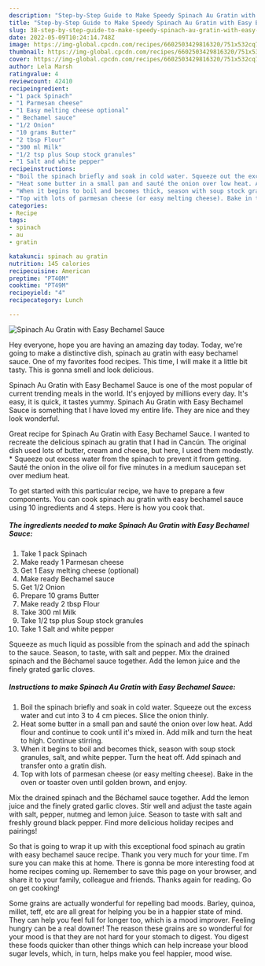 ```yaml
---
description: "Step-by-Step Guide to Make Speedy Spinach Au Gratin with Easy Bechamel Sauce"
title: "Step-by-Step Guide to Make Speedy Spinach Au Gratin with Easy Bechamel Sauce"
slug: 38-step-by-step-guide-to-make-speedy-spinach-au-gratin-with-easy-bechamel-sauce
date: 2022-05-09T10:24:14.748Z
image: https://img-global.cpcdn.com/recipes/6602503429816320/751x532cq70/spinach-au-gratin-with-easy-bechamel-sauce-recipe-main-photo.jpg
thumbnail: https://img-global.cpcdn.com/recipes/6602503429816320/751x532cq70/spinach-au-gratin-with-easy-bechamel-sauce-recipe-main-photo.jpg
cover: https://img-global.cpcdn.com/recipes/6602503429816320/751x532cq70/spinach-au-gratin-with-easy-bechamel-sauce-recipe-main-photo.jpg
author: Lela Marsh
ratingvalue: 4
reviewcount: 42410
recipeingredient:
- "1 pack Spinach"
- "1 Parmesan cheese"
- "1 Easy melting cheese optional"
- " Bechamel sauce"
- "1/2 Onion"
- "10 grams Butter"
- "2 tbsp Flour"
- "300 ml Milk"
- "1/2 tsp plus Soup stock granules"
- "1 Salt and white pepper"
recipeinstructions:
- "Boil the spinach briefly and soak in cold water. Squeeze out the excess water and cut into 3 to 4 cm pieces. Slice the onion thinly."
- "Heat some butter in a small pan and sauté the onion over low heat. Add flour and continue to cook until it&#39;s mixed in. Add milk and turn the heat to high. Continue stirring."
- "When it begins to boil and becomes thick, season with soup stock granules, salt, and white pepper. Turn the heat off. Add spinach and transfer onto a gratin dish."
- "Top with lots of parmesan cheese (or easy melting cheese). Bake in the oven or toaster oven until golden brown, and enjoy."
categories:
- Recipe
tags:
- spinach
- au
- gratin

katakunci: spinach au gratin 
nutrition: 145 calories
recipecuisine: American
preptime: "PT40M"
cooktime: "PT49M"
recipeyield: "4"
recipecategory: Lunch

---
```



![Spinach Au Gratin with Easy Bechamel Sauce](https://img-global.cpcdn.com/recipes/6602503429816320/751x532cq70/spinach-au-gratin-with-easy-bechamel-sauce-recipe-main-photo.jpg)

Hey everyone, hope you are having an amazing day today. Today, we're going to make a distinctive dish, spinach au gratin with easy bechamel sauce. One of my favorites food recipes. This time, I will make it a little bit tasty. This is gonna smell and look delicious.

Spinach Au Gratin with Easy Bechamel Sauce is one of the most popular of current trending meals in the world. It's enjoyed by millions every day. It's easy, it is quick, it tastes yummy. Spinach Au Gratin with Easy Bechamel Sauce is something that I have loved my entire life. They are nice and they look wonderful.

Great recipe for Spinach Au Gratin with Easy Bechamel Sauce. I wanted to recreate the delicious spinach au gratin that I had in Cancún. The original dish used lots of butter, cream and cheese, but here, I used them modestly. * Squeeze out excess water from the spinach to prevent it from getting. Sauté the onion in the olive oil for five minutes in a medium saucepan set over medium heat.


To get started with this particular recipe, we have to prepare a few components. You can cook spinach au gratin with easy bechamel sauce using 10 ingredients and 4 steps. Here is how you cook that.

<!--inarticleads1-->

##### The ingredients needed to make Spinach Au Gratin with Easy Bechamel Sauce:

1. Take 1 pack Spinach
1. Make ready 1 Parmesan cheese
1. Get 1 Easy melting cheese (optional)
1. Make ready  Bechamel sauce
1. Get 1/2 Onion
1. Prepare 10 grams Butter
1. Make ready 2 tbsp Flour
1. Take 300 ml Milk
1. Take 1/2 tsp plus Soup stock granules
1. Take 1 Salt and white pepper


Squeeze as much liquid as possible from the spinach and add the spinach to the sauce. Season, to taste, with salt and pepper. Mix the drained spinach and the Béchamel sauce together. Add the lemon juice and the finely grated garlic cloves. 

<!--inarticleads2-->

##### Instructions to make Spinach Au Gratin with Easy Bechamel Sauce:

1. Boil the spinach briefly and soak in cold water. Squeeze out the excess water and cut into 3 to 4 cm pieces. Slice the onion thinly.
1. Heat some butter in a small pan and sauté the onion over low heat. Add flour and continue to cook until it&#39;s mixed in. Add milk and turn the heat to high. Continue stirring.
1. When it begins to boil and becomes thick, season with soup stock granules, salt, and white pepper. Turn the heat off. Add spinach and transfer onto a gratin dish.
1. Top with lots of parmesan cheese (or easy melting cheese). Bake in the oven or toaster oven until golden brown, and enjoy.


Mix the drained spinach and the Béchamel sauce together. Add the lemon juice and the finely grated garlic cloves. Stir well and adjust the taste again with salt, pepper, nutmeg and lemon juice. Season to taste with salt and freshly ground black pepper. Find more delicious holiday recipes and pairings! 

So that is going to wrap it up with this exceptional food spinach au gratin with easy bechamel sauce recipe. Thank you very much for your time. I'm sure you can make this at home. There is gonna be more interesting food at home recipes coming up. Remember to save this page on your browser, and share it to your family, colleague and friends. Thanks again for reading. Go on get cooking!

Some grains are actually wonderful for repelling bad moods. Barley, quinoa, millet, teff, etc are all great for helping you be in a happier state of mind. They can help you feel full for longer too, which is a mood improver. Feeling hungry can be a real downer! The reason these grains are so wonderful for your mood is that they are not hard for your stomach to digest. You digest these foods quicker than other things which can help increase your blood sugar levels, which, in turn, helps make you feel happier, mood wise.
